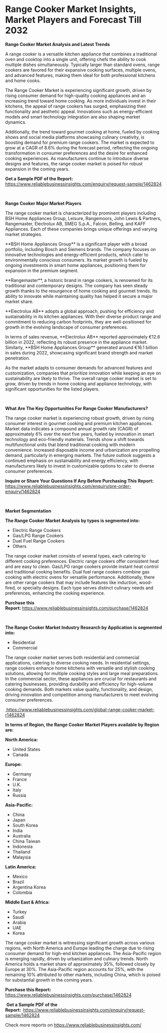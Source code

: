 <p><h1>Range Cooker Market Insights, Market Players and Forecast Till 2032</h1></p><p><strong>Range Cooker Market Analysis and Latest Trends</strong></p>
<p><p>A range cooker is a versatile kitchen appliance that combines a traditional oven and cooktop into a single unit, offering chefs the ability to cook multiple dishes simultaneously. Typically larger than standard ovens, range cookers are favored for their expansive cooking surfaces, multiple ovens, and advanced features, making them ideal for both professional kitchens and home cooks.</p><p>The Range Cooker Market is experiencing significant growth, driven by rising consumer demand for high-quality cooking appliances and an increasing trend toward home cooking. As more individuals invest in their kitchens, the appeal of range cookers has surged, emphasizing their functionality and aesthetic appeal. Innovations such as energy-efficient models and smart technology integration are also shaping market dynamics. </p><p>Additionally, the trend toward gourmet cooking at home, fueled by cooking shows and social media platforms showcasing culinary creativity, is boosting demand for premium range cookers. The market is expected to grow at a CAGR of 8.6% during the forecast period, reflecting the ongoing transformation in consumer preferences and the desire for enhanced cooking experiences. As manufacturers continue to introduce diverse designs and features, the range cooker market is poised for robust expansion in the coming years.</p></p>
<p><strong>Get a Sample PDF of the Report:&nbsp;</strong> <a href="https://www.reliablebusinessinsights.com/enquiry/request-sample/1462824?utm_campaign=2214&utm_medium=2&utm_source=Github&utm_content=ia&utm_term=07022025&utm_id=range-cooker">https://www.reliablebusinessinsights.com/enquiry/request-sample/1462824</a></p>
<p>&nbsp;</p>
<p><strong>Range Cooker Major Market Players</strong></p>
<p><p>The range cooker market is characterized by prominent players including BSH Home Appliances Group, Leisure, Rangemoors, John Lewis & Partners, Rangemaster, Electrolux AB, SMEG S.p.A., Falcon, Belling, and KAFF Appliances. Each of these companies brings unique offerings and varying market strategies.</p><p>**BSH Home Appliances Group** is a significant player with a broad portfolio, including Bosch and Siemens brands. The company focuses on innovative technologies and energy-efficient products, which cater to environmentally conscious consumers. Its market growth is fueled by ongoing investments in smart home appliances, positioning them for expansion in the premium segment.</p><p>**Rangemaster**, a historic brand in range cookers, is renowned for its traditional and contemporary designs. The company has seen steady growth thanks to the resurgence of home cooking and gourmet trends. Its ability to innovate while maintaining quality has helped it secure a major market share.</p><p>**Electrolux AB** adopts a global approach, pushing for efficiency and sustainability in its kitchen appliances. With their diverse product range and commitment to reducing carbon footprints, they are well-positioned for growth in the evolving landscape of consumer preferences. </p><p>In terms of sales revenue, **Electrolux AB** reported approximately €12.6 billion in 2022, reflecting its robust presence in the appliance market. Similarly, **BSH Home Appliances Group** generated around €16.1 billion in sales during 2022, showcasing significant brand strength and market penetration.</p><p>As the market adapts to consumer demands for advanced features and customization, companies that prioritize innovation while keeping an eye on sustainability are likely to thrive. The overall range cooker market is set to grow, driven by trends in home cooking and appliance technology, with significant opportunities for the listed players.</p></p>
<p>&nbsp;</p>
<p><strong>What Are The Key Opportunities For Range Cooker Manufacturers?</strong></p>
<p><p>The range cooker market is experiencing robust growth, driven by rising consumer interest in gourmet cooking and premium kitchen appliances. Market data indicates a compound annual growth rate (CAGR) of approximately 6% over the next five years, fueled by innovation in smart technology and eco-friendly materials. Trends show a shift towards multifunctional units that blend traditional cooking with modern convenience. Increased disposable income and urbanization are propelling demand, particularly in emerging markets. The future outlook suggests a continued emphasis on sustainability and energy efficiency, with manufacturers likely to invest in customizable options to cater to diverse consumer preferences.</p></p>
<p><strong>Inquire or Share Your Questions If Any Before Purchasing This Report:</strong> <a href="https://www.reliablebusinessinsights.com/enquiry/pre-order-enquiry/1462824?utm_campaign=2214&utm_medium=2&utm_source=Github&utm_content=ia&utm_term=07022025&utm_id=range-cooker">https://www.reliablebusinessinsights.com/enquiry/pre-order-enquiry/1462824</a></p>
<p>&nbsp;</p>
<p><strong>Market Segmentation</strong></p>
<p><strong>The Range Cooker Market Analysis by types is segmented into:</strong></p>
<p><ul><li>Electric Range Cookers</li><li>Gas/LPG Range Cookers</li><li>Duel Fuel Range Cookers</li><li>Others</li></ul></p>
<p><p>The range cooker market consists of several types, each catering to different cooking preferences. Electric range cookers offer consistent heat and are easy to clean. Gas/LPG range cookers provide instant heat control and traditional cooking benefits. Dual fuel range cookers combine gas cooking with electric ovens for versatile performance. Additionally, there are other range cookers that may include features like induction, wood-fired, or specialty designs. Each type serves distinct culinary needs and preferences, enhancing the cooking experience.</p></p>
<p><strong>Purchase this Report:&nbsp;</strong><a href="https://www.reliablebusinessinsights.com/purchase/1462824?utm_campaign=2214&utm_medium=2&utm_source=Github&utm_content=ia&utm_term=07022025&utm_id=range-cooker">https://www.reliablebusinessinsights.com/purchase/1462824</a></p>
<p>&nbsp;</p>
<p><strong>The Range Cooker Market Industry Research by Application is segmented into:</strong></p>
<p><ul><li>Residential</li><li>Commercial</li></ul></p>
<p><p>The range cooker market serves both residential and commercial applications, catering to diverse cooking needs. In residential settings, range cookers enhance home kitchens with versatile and stylish cooking solutions, allowing for multiple cooking styles and large meal preparations. In the commercial sector, these appliances are crucial for restaurants and catering businesses, providing durability and efficiency for high-volume cooking demands. Both markets value quality, functionality, and design, driving innovation and competition among manufacturers to meet evolving consumer preferences.</p></p>
<p><a href="https://www.reliablebusinessinsights.com/global-range-cooker-market-r1462824?utm_campaign=2214&utm_medium=2&utm_source=Github&utm_content=ia&utm_term=07022025&utm_id=range-cooker">&nbsp;https://www.reliablebusinessinsights.com/global-range-cooker-market-r1462824</a></p>
<p><strong>In terms of Region, the Range Cooker Market Players available by Region are:</strong></p>
<p>
    <p> <strong> North America: </strong>
        <ul>
            <li>United States</li>
            <li>Canada</li>
        </ul>
        </p> 
    <p> <strong> Europe: </strong>
        <ul>
            <li>Germany</li>
            <li>France</li>
            <li>U.K.</li>
            <li>Italy</li>
            <li>Russia</li>
        </ul>
        </p> 
    <p> <strong> Asia-Pacific: </strong>
        <ul>
            <li>China</li>
            <li>Japan</li>
            <li>South Korea</li>
            <li>India</li>
            <li>Australia</li>
            <li>China Taiwan</li>
            <li>Indonesia</li>
            <li>Thailand</li>
            <li>Malaysia</li>
        </ul>
        </p> 
    <p> <strong> Latin America: </strong>
        <ul>
            <li>Mexico</li>
            <li>Brazil</li>
            <li>Argentina Korea</li>
            <li>Colombia</li>
        </ul>
        </p> 
    <p> <strong> Middle East & Africa: </strong>
        <ul>
            <li>Turkey</li>
            <li>Saudi</li>
            <li>Arabia</li>
            <li>UAE</li>
            <li>Korea</li>
        </ul>
    </p>
    </p>
<p><p>The range cooker market is witnessing significant growth across various regions, with North America and Europe leading the charge due to rising consumer demand for high-end kitchen appliances. The Asia-Pacific region is emerging rapidly, driven by urbanization and culinary trends. North America holds a market share of approximately 35%, followed closely by Europe at 30%. The Asia-Pacific region accounts for 25%, with the remaining 10% attributed to other markets, including China, which is poised for substantial growth in the coming years.</p></p>
<p><strong>Purchase this Report: </strong><a href="https://www.reliablebusinessinsights.com/purchase/1462824?utm_campaign=2214&utm_medium=2&utm_source=Github&utm_content=ia&utm_term=07022025&utm_id=range-cooker">https://www.reliablebusinessinsights.com/purchase/1462824</a></p>
<p>&nbsp;<strong>Get a Sample PDF of the Report:&nbsp;&nbsp;</strong><a href="https://www.reliablebusinessinsights.com/enquiry/request-sample/1462824?utm_campaign=2214&utm_medium=2&utm_source=Github&utm_content=ia&utm_term=07022025&utm_id=range-cooker">https://www.reliablebusinessinsights.com/enquiry/request-sample/1462824</a></p>
<p><strong></strong></p>
<p>Check more reports on <a href="https://www.reliablebusinessinsights.com/?utm_campaign=2214&utm_medium=2&utm_source=Github&utm_content=ia&utm_term=07022025&utm_id=range-cooker">https://www.reliablebusinessinsights.com/</a></p>